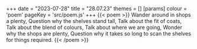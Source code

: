 +++
date = "2023-07-28"
title = "28.07.23"
themes = []
[params]
  colour = 'poem'
  pageKey = 'src/poem.js'
+++
{{< poem >}}
Wander around in shops a plenty,
Question why the shelves stand tall,
Talk about the fit of coats,
Talk about the blend of colours,
Talk about where we are going,
Wonder why the shops are plenty,
Question why it takes so long to scan the shelves for things required.
{{< /poem >}}